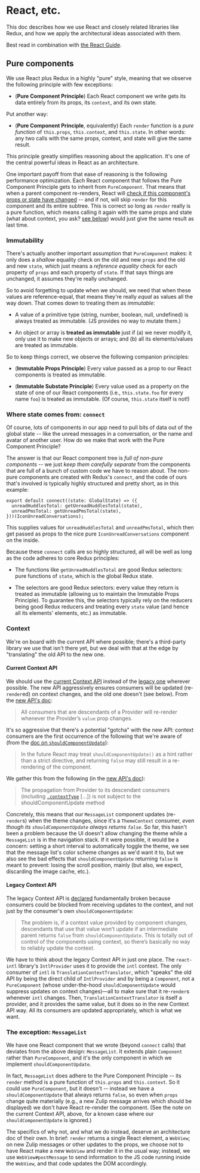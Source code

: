 # React, etc.

This doc describes how we use React and closely related libraries like
Redux, and how we apply the architectural ideas associated with them.

Best read in combination with [the React
Guide](https://reactjs.org/docs/hello-world.html).

## Pure components

We use React plus Redux in a highly "pure" style, meaning that we observe
the following principle with few exceptions:

* (**Pure Component Principle**) Each React component we write gets its data
  entirely from its props, its `context`, and its own state.

Put another way:

* (**Pure Component Principle**, equivalently) Each `render` function is a
  *pure function* of `this.props`, `this.context`, and `this.state`.  In
  other words: any two calls with the same props, context, and state will
  give the same result.

This principle greatly simplifies reasoning about the application.  It's one
of the central powerful ideas in React as an architecture.

One important payoff from that ease of reasoning is the following
performance optimization.  Each React component that follows the Pure
Component Principle gets to inherit from `PureComponent`.  That means that
when a parent component re-renders, React will [check if this component's
props or state have
changed](https://reactjs.org/docs/optimizing-performance.html#avoid-reconciliation)
-- and if not, will skip `render` for this component and its entire subtree.
This is correct so long as `render` really is a pure function, which means
calling it again with the same props and state (what about context, you ask?
[see below](#context)) would just give the same result as last time.

### Immutability

There's actually another important assumption that `PureComponent` makes: it
only does a *shallow* equality check on the old and new `props` and the old
and new `state`, which just means a *reference equality* check for each
property of `props` and each property of `state`.  If that says things are
unchanged, it assumes they're really unchanged.

So to avoid forgetting to update when we should, we need that when these
values are reference-equal, that means they're really *equal* as values all
the way down.  That comes down to treating them as *immutable*:

* A value of a primitive type (string, number, boolean, null, undefined) is
  always treated as immutable.  (JS provides no way to mutate them.)

* An object or array is **treated as immutable** just if (a) we never modify
  it, only use it to make new objects or arrays; and (b) all its
  elements/values are treated as immutable.

So to keep things correct, we observe the following companion principles:

* (**Immutable Props Principle**) Every value passed as a prop to our React
  components is treated as immutable.

* (**Immutable Substate Principle**) Every value used as a property on the
  state of one of our React components (i.e., `this.state.foo` for every
  name `foo`) is treated as immutable.  (Of course, `this.state` itself is
  not!)

### Where state comes from: `connect`

Of course, lots of components in our app need to pull bits of data out of
the global state -- like the unread messages in a conversation, or the name
and avatar of another user.  How do we make that work with the Pure
Component Principle?

The answer is that our React component tree is *full of non-pure components*
-- we just *keep them carefully separate* from the components that are full
of a bunch of custom code we have to reason about.  The non-pure components
are created with Redux's `connect`, and the code of ours that's involved is
typically highly structured and pretty short, as in this example:

```
export default connect((state: GlobalState) => ({
  unreadHuddlesTotal: getUnreadHuddlesTotal(state),
  unreadPmsTotal: getUnreadPmsTotal(state),
}))(IconUnreadConversations);
```

This supplies values for `unreadHuddlesTotal` and `unreadPmsTotal`, which
then get passed as props to the nice pure `IconUnreadConversations`
component on the inside.

Because these `connect` calls are so highly structured, all will be well as
long as the code adheres to core Redux principles:

* The functions like `getUnreadHuddlesTotal` are good Redux selectors: pure
  functions of `state`, which is the global Redux state.

* The selectors are good Redux selectors: every value they return is treated
  as immutable (allowing us to maintain the Immutable Props Principle).  To
  guarantee this, the selectors typically rely on the reducers being good
  Redux reducers and treating every `state` value (and hence all its
  elements' elements, etc.) as immutable.

### Context

We're on board with the current API where possible; there's a
third-party library we use that isn't there yet, but we deal with that
at the edge by "translating" the old API to the new one.

#### Current Context API

We should use the [current Context
API](https://reactjs.org/docs/context.html) instead of the [legacy
one](https://reactjs.org/docs/legacy-context.html) wherever possible.
The new API aggressively ensures consumers will be updated
(re-`render`ed) on context changes, and the old one doesn't (see
below). From the [new API's
doc](https://reactjs.org/docs/context.html):

> All consumers that are descendants of a Provider will re-render
> whenever the Provider’s `value` prop changes.

It's so aggressive that there's a potential "gotcha" with the new API:
context consumers are the first occurrence of the following that we're
aware of (from the [doc on
`shouldComponentUpdate`](https://reactjs.org/docs/react-component.html#shouldcomponentupdate)):

> In the future React may treat `shouldComponentUpdate()` as a hint
> rather than a strict directive, and returning `false` may still
> result in a re-rendering of the component.

We gather this from the following (in the [new API's
doc](https://reactjs.org/docs/context.html)):

> The propagation from Provider to its descendant consumers (including
> [`.contextType`](https://reactjs.org/docs/context.html#classcontexttype)
> [...])
> is not subject to the shouldComponentUpdate method

Concretely, this means that our `MessageList` component updates
(re-`render`s) when the theme changes, since it's a `ThemeContext`
consumer, *even though its `shouldComponentUpdate` always returns
`false`*. So far, this hasn't been a problem because the UI doesn't
allow changing the theme while a `MessageList` is in the navigation
stack. If it were possible, it would be a concern: setting a short
interval to automatically toggle the theme, we see that the message
list's color scheme changes as we'd want it to, but we also see the
bad effects that `shouldComponentUpdate` returning `false` is meant to
prevent: losing the scroll position, mainly (but also, we expect,
discarding the image cache, etc.).

#### Legacy Context API

The legacy Context API is
[declared](https://reactjs.org/docs/legacy-context.html#updating-context)
fundamentally broken because consumers could be blocked from receiving
updates to the context, and not just by the consumer's own
`shouldComponentUpdate`:

> The problem is, if a context value provided by component changes,
> descendants that use that value won’t update if an intermediate
> parent returns `false` from `shouldComponentUpdate`. This is totally
> out of control of the components using context, so there’s basically
> no way to reliably update the context.

We have to think about the legacy Context API in just one place. The
`react-intl` library's `IntlProvider` uses it to provide the `intl`
context. The only consumer of `intl` is
`TranslationContextTranslator`, which "speaks" the old API by being
the direct child of `IntlProvider` and by being a `Component`, not a
`PureComponent` (whose under-the-hood `shouldComponentUpdate` would
suppress updates on context changes)—all to make sure that it
re-`render`s whenever `intl` changes. Then,
`TranslationContextTranslator` is itself a provider, and it provides
the same value, but it does so in the new Context API way. All its
consumers are updated appropriately, which is what we want.

### The exception: `MessageList`

We have one React component that we wrote (beyond `connect` calls)
that deviates from the above design: `MessageList`.  It extends plain
`Component` rather than `PureComponent`, and it's the only component
in which we implement `shouldComponentUpdate`.

In fact, `MessageList` does adhere to the Pure Component Principle -- its
`render` method is a pure function of `this.props` and `this.context`.  So
it could use `PureComponent`, but it doesn't -- instead we have a
`shouldComponentUpdate` that always returns `false`, so even when `props`
change quite materially (e.g., a new Zulip message arrives which should be
displayed) we don't have React re-render the component. (See the note
on the current Context API, above, for a known case where our
`shouldComponentUpdate` is ignored.)

The specifics of why not, and what we do instead, deserve an architecture
doc of their own.  In brief: `render` returns a single React element, a
`WebView`; on new Zulip messages or other updates to the props, we choose
not to have React make a new `WebView` and render it in the usual way;
instead, we use `WebView#postMessage` to send information to the JS code
running inside the `WebView`, and that code updates the DOM accordingly.

